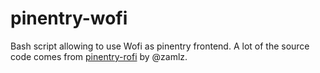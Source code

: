 # pinentry-wofi

Bash script allowing to use Wofi as pinentry frontend.
A lot of the source code comes from [pinentry-rofi](https://github.com/zamlz/pinentry-rofi) by @zamlz.

